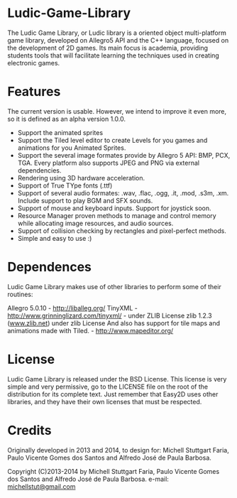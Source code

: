 Ludic-Game-Library
==================

The Ludic Game Library, or Ludic library is a oriented object multi-platform game library, 
developed on Allegro5 API and the C++ language, focused on the development of 2D games. 
Its main focus is academia, providing students tools that will facilitate learning the 
techniques used in creating electronic games. 

Features
==================

The current version is usable. However, we intend to improve it even more, 
so it is defined as an alpha version 1.0.0.

* Support the animated sprites
* Support the Tiled level editor to create Levels for you 
games and animations for you Animated Sprites.
* Support the several image formates provide by Allegro 5 API: BMP, PCX, TGA. 
Every platform also supports JPEG and PNG via external dependencies.
* Rendering using 3D hardware acceleration.
* Support of True TYpe fonts (.ttf)
* Support of several audio formates: .wav, .flac, .ogg, .it, .mod, .s3m, .xm. 
Include support to play BGM and SFX sounds.
* Support of mouse and keyboard inputs. Support for joystick soon.
* Resource Manager proven methods to manage and control memory while allocating 
image resources, and audio sources.
* Support of collision checking by rectangles and pixel-perfect methods.
* Simple and easy to use :)

Dependences
====================

Ludic Game Library makes use of other libraries to perform some of their routines:

Allegro 5.0.10 - http://liballeg.org/
TinyXML - http://www.grinninglizard.com/tinyxml/ - under ZLIB License
zlib 1.2.3 (www.zlib.net) under zlib License
And also has support for tile maps and animations made with Tiled. - http://www.mapeditor.org/

License
====================

Ludic Game Library is released under the BSD License. This license is very simple and very permissive, go to the LICENSE file on the root of the distribution for its complete text. Just remember that Easy2D uses other libraries, and they have their own licenses that must be respected.

Credits
==================

Originally developed in 2013 and 2014, to design for: Michell Stuttgart Faria, Paulo Vicente Gomes dos Santos and Alfredo José de Paula Barbosa.

Copyright (C)2013-2014 by Michell Stuttgart Faria, Paulo Vicente Gomes dos Santos and Alfredo José de Paula Barbosa.
e-mail: michellstut@gmail.com